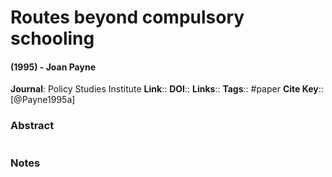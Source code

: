 # Routes beyond compulsory schooling
#### (1995) - Joan Payne
**Journal**: Policy Studies Institute
**Link**:: 
**DOI**:: 
**Links**:: 
**Tags**:: #paper
**Cite Key**:: [@Payne1995a]

### Abstract

```

```

### Notes

